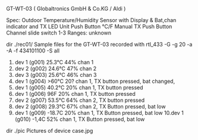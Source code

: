 GT-WT-03  ( Globaltronics GmbH & Co.KG / Aldi )

Spec:
Outdoor Temperature/Humidity Sensor with Display & Bat,chan indicator and TX LED
Unit Push Button °C/F
Manual TX Push Button
Channel slide switch 1-3
Ranges: unknown

dir ./rec01/
Sample files for the GT-WT-03 recorded with
rtl_433 -G -g 20 -a -A  -f 434101100 -S all
1. dev 1 (g001) 25.3°C 44% chan 1
2. dev 2 (g002) 24.6°C 47% chan 2
3. dev 3 (g003) 25.6°C 46% chan 3
4. dev 1 (g004)  >60°C 20? chan 1, TX button pressed, bat changed,  
5. dev 1 (g005) 40.2°C 20% chan 1, TX button pressed
6. dev 1 (g006) 96F    20% chan 1, TX button pressed
7. dev 2 (g007) 53.5°C 64% chan 2, TX button pressed
8. dev 2 (g008) 29.3°C 67% chan 2, TX Button pressed, bat low
9. dev 1 (g009) -18.7C 20% chan 1, TX Button pressed, bat low
10.dev 1 (g010)  -1,4C 52% chan 1, TX Button pressed, bat low

dir ./pic
Pictures of device
case.jpg

